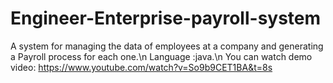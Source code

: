 # Engineer-Enterprise-payroll-system
A system for managing the data of employees at a company and generating a Payroll process for each one.\n
Language :java.\n
You can watch demo video: https://www.youtube.com/watch?v=So9b9CET1BA&t=8s
